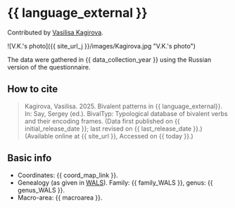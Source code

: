 # {{ language_external }}
Contributed by [Vasilisa Kagirova](https://orient.spbu.ru/index.php/ru/o-fakultete/sotrudniki/item/kagirova-vasilisa-andreevna).

![V.K.'s photo]({{ site_url_j }}/images/Kagirova.jpg "V.K.'s photo")

The data were gathered in {{ data_collection_year }} using the Russian version of the questionnaire. 

## How to cite
> Kagirova, Vasilisa. 2025. Bivalent patterns in {{ language_external}}. 
> In: Say, Sergey (ed.). BivalTyp: Typological database of bivalent verbs and their encoding frames. 
> (Data first published on {{ initial_release_date }}; 
> last revised on {{ last_release_date }}.) (Available online at {{ site_url }}, 
> Accessed on {{ today }}.)

## Basic info
- Coordinates: {{ coord_map_link }}.
- Genealogy (as given in [WALS](https://wals.info/)). Family: {{ family_WALS }}, genus: {{ genus_WALS }}.
- Macro-area: {{ macroarea }}.
